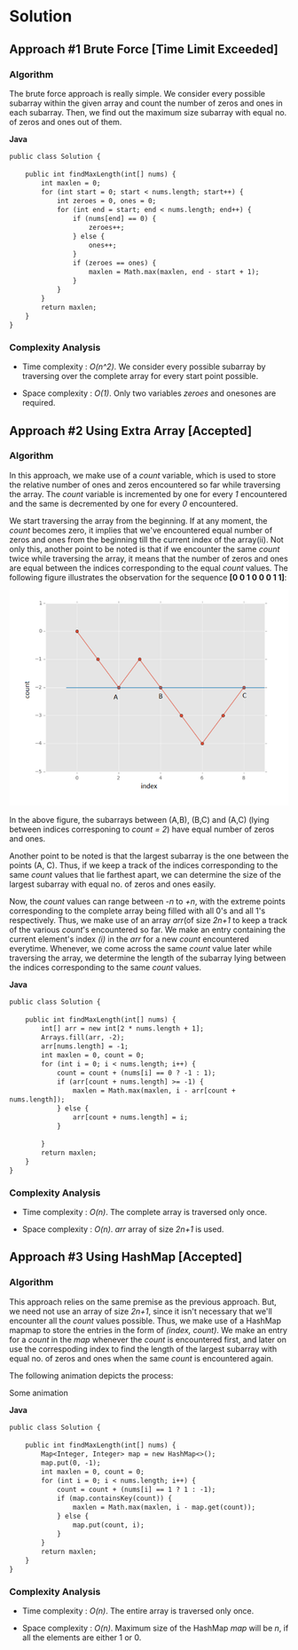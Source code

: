 # Solution

## Approach #1 Brute Force [Time Limit Exceeded]
### Algorithm

The brute force approach is really simple. We consider every possible subarray within the given array and count the number of zeros and ones in each subarray. Then, we find out the maximum size subarray with equal no. of zeros and ones out of them.

**Java**
```
public class Solution {

    public int findMaxLength(int[] nums) {
        int maxlen = 0;
        for (int start = 0; start < nums.length; start++) {
            int zeroes = 0, ones = 0;
            for (int end = start; end < nums.length; end++) {
                if (nums[end] == 0) {
                    zeroes++;
                } else {
                    ones++;
                }
                if (zeroes == ones) {
                    maxlen = Math.max(maxlen, end - start + 1);
                }
            }
        }
        return maxlen;
    }
}
```

### Complexity Analysis

* Time complexity : *O(n^2)*. We consider every possible subarray by traversing over the complete array for every start point possible.

* Space complexity : *O(1)*. Only two variables *zeroes* and onesones are required.



## Approach #2 Using Extra Array [Accepted]
### Algorithm

In this approach, we make use of a *count* variable, which is used to store the relative number of ones and zeros encountered so far while traversing the array. The *count* variable is incremented by one for every *1* encountered and the same is decremented by one for every *0* encountered.

We start traversing the array from the beginning. If at any moment, the *count* becomes zero, it implies that we've encountered equal number of zeros and ones from the beginning till the current index of the array(ii). Not only this, another point to be noted is that if we encounter the same *count* twice while traversing the array, it means that the number of zeros and ones are equal between the indices corresponding to the equal *count* values. The following figure illustrates the observation for the sequence **[0 0 1 0 0 0 1 1]**:

![Ex1](images/Con_arr_ex_1.png)

In the above figure, the subarrays between (A,B), (B,C) and (A,C) (lying between indices corresponing to *count = 2*) have equal number of zeros and ones.

Another point to be noted is that the largest subarray is the one between the points (A, C). Thus, if we keep a track of the indices corresponding to the same *count* values that lie farthest apart, we can determine the size of the largest subarray with equal no. of zeros and ones easily.

Now, the *count* values can range between *-n* to *+n*, with the extreme points corresponding to the complete array being filled with all 0's and all 1's respectively. Thus, we make use of an array *arr*(of size *2n+1* to keep a track of the various *count*'s encountered so far. We make an entry containing the current element's index *(i)* in the *arr* for a new *count* encountered everytime. Whenever, we come across the same *count* value later while traversing the array, we determine the length of the subarray lying between the indices corresponding to the same *count* values.

**Java**
```
public class Solution {

    public int findMaxLength(int[] nums) {
        int[] arr = new int[2 * nums.length + 1];
        Arrays.fill(arr, -2);
        arr[nums.length] = -1;
        int maxlen = 0, count = 0;
        for (int i = 0; i < nums.length; i++) {
            count = count + (nums[i] == 0 ? -1 : 1);
            if (arr[count + nums.length] >= -1) {
                maxlen = Math.max(maxlen, i - arr[count + nums.length]);
            } else {
                arr[count + nums.length] = i;
            }

        }
        return maxlen;
    }
}
```

### Complexity Analysis

* Time complexity : *O(n)*. The complete array is traversed only once.

* Space complexity : *O(n)*. *arr* array of size *2n+1* is used.


## Approach #3 Using HashMap [Accepted]
### Algorithm

This approach relies on the same premise as the previous approach. But, we need not use an array of size *2n+1*, since it isn't necessary that we'll encounter all the *count* values possible. Thus, we make use of a HashMap mapmap to store the entries in the form of *(index, count)*. We make an entry for a *count* in the *map* whenever the *count* is encountered first, and later on use the correspoding index to find the length of the largest subarray with equal no. of zeros and ones when the same *count* is encountered again.

The following animation depicts the process:

Some animation

**Java**
```
public class Solution {

    public int findMaxLength(int[] nums) {
        Map<Integer, Integer> map = new HashMap<>();
        map.put(0, -1);
        int maxlen = 0, count = 0;
        for (int i = 0; i < nums.length; i++) {
            count = count + (nums[i] == 1 ? 1 : -1);
            if (map.containsKey(count)) {
                maxlen = Math.max(maxlen, i - map.get(count));
            } else {
                map.put(count, i);
            }
        }
        return maxlen;
    }
}
```

### Complexity Analysis

* Time complexity : *O(n)*. The entire array is traversed only once.

* Space complexity : *O(n)*. Maximum size of the HashMap *map* will be *n*, if all the elements are either 1 or 0.
